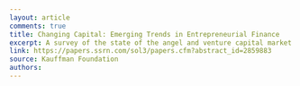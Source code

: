 ```yaml
---
layout: article
comments: true
title: Changing Capital: Emerging Trends in Entrepreneurial Finance
excerpt: A survey of the state of the angel and venture capital market.
link: https://papers.ssrn.com/sol3/papers.cfm?abstract_id=2859883
source: Kauffman Foundation
authors:
---
```

